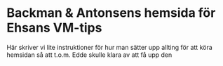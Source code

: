 # Backman & Antonsens hemsida för Ehsans VM-tips

Här skriver vi lite instruktioner för hur man sätter upp allting för att köra hemsidan så att t.o.m. Edde skulle klara av att få upp den 